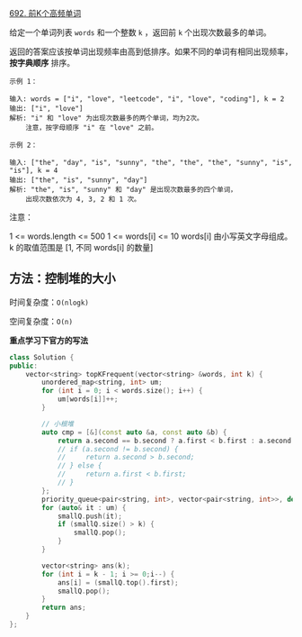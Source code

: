 [692. 前K个高频单词](https://leetcode-cn.com/problems/top-k-frequent-words/)

给定一个单词列表 `words` 和一个整数 `k` ，返回前 `k` 个出现次数最多的单词。

返回的答案应该按单词出现频率由高到低排序。如果不同的单词有相同出现频率， **按字典顺序** 排序。

```
示例 1：

输入: words = ["i", "love", "leetcode", "i", "love", "coding"], k = 2
输出: ["i", "love"]
解析: "i" 和 "love" 为出现次数最多的两个单词，均为2次。
    注意，按字母顺序 "i" 在 "love" 之前。
    
示例 2：

输入: ["the", "day", "is", "sunny", "the", "the", "the", "sunny", "is", "is"], k = 4
输出: ["the", "is", "sunny", "day"]
解析: "the", "is", "sunny" 和 "day" 是出现次数最多的四个单词，
    出现次数依次为 4, 3, 2 和 1 次。

```

注意：

1 <= words.length <= 500
1 <= words[i] <= 10
words[i] 由小写英文字母组成。
k 的取值范围是 [1, 不同 words[i] 的数量]

## 方法：控制堆的大小

时间复杂度：`O(nlogk)`

空间复杂度：`O(n)`

**重点学习下官方的写法**

```cpp
class Solution {
public:
    vector<string> topKFrequent(vector<string> &words, int k) {
        unordered_map<string, int> um;
        for (int i = 0; i < words.size(); i++) {
            um[words[i]]++;
        }

        // 小根堆
        auto cmp = [&](const auto &a, const auto &b) {
            return a.second == b.second ? a.first < b.first : a.second > b.second;
            // if (a.second != b.second) {
            //     return a.second > b.second;
            // } else {
            //     return a.first < b.first;
            // }
        };
        priority_queue<pair<string, int>, vector<pair<string, int>>, decltype(cmp)> smallQ(cmp);
        for (auto& it : um) {
            smallQ.push(it);
            if (smallQ.size() > k) {
                smallQ.pop();
            }
        }

        vector<string> ans(k);
        for (int i = k - 1; i >= 0;i--) {
            ans[i] = (smallQ.top().first);
            smallQ.pop();
        }
        return ans;
    }
};

```

